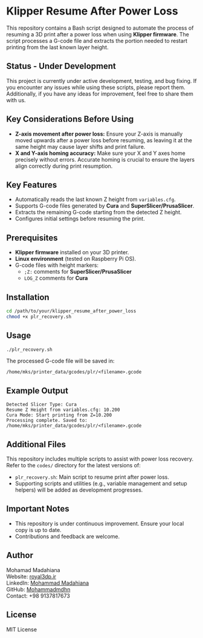 # Klipper Resume After Power Loss

This repository contains a Bash script designed to automate the process of resuming a 3D print after a power loss when using **Klipper firmware**. The script processes a G-code file and extracts the portion needed to restart printing from the last known layer height.

## Status - Under Development
This project is currently under active development, testing, and bug fixing. If you encounter any issues while using these scripts, please report them. Additionally, if you have any ideas for improvement, feel free to share them with us.

## Key Considerations Before Using
- **Z-axis movement after power loss:** Ensure your Z-axis is manually moved upwards after a power loss before resuming, as leaving it at the same height may cause layer shifts and print failure.
- **X and Y-axis homing accuracy:** Make sure your X and Y axes home precisely without errors. Accurate homing is crucial to ensure the layers align correctly during print resumption.

## Key Features
- Automatically reads the last known Z height from `variables.cfg`.
- Supports G-code files generated by **Cura** and **SuperSlicer/PrusaSlicer**.
- Extracts the remaining G-code starting from the detected Z height.
- Configures initial settings before resuming the print.

## Prerequisites
- **Klipper firmware** installed on your 3D printer.
- **Linux environment** (tested on Raspberry Pi OS).
- G-code files with height markers:
  - `;Z:` comments for **SuperSlicer/PrusaSlicer**
  - `LOG_Z` comments for **Cura**

## Installation
```bash
cd /path/to/your/klipper_resume_after_power_loss
chmod +x plr_recovery.sh
```

## Usage
```bash
./plr_recovery.sh
```
The processed G-code file will be saved in:
```
/home/mks/printer_data/gcodes/plr/<filename>.gcode
```

## Example Output
```
Detected Slicer Type: Cura
Resume Z Height from variables.cfg: 10.200
Cura Mode: Start printing from Z=10.200
Processing complete. Saved to: /home/mks/printer_data/gcodes/plr/<filename>.gcode
```

## Additional Files
This repository includes multiple scripts to assist with power loss recovery. Refer to the `codes/` directory for the latest versions of:
- `plr_recovery.sh`: Main script to resume print after power loss.
- Supporting scripts and utilities (e.g., variable management and setup helpers) will be added as development progresses.

## Important Notes
- This repository is under continuous improvement. Ensure your local copy is up to date.
- Contributions and feedback are welcome.

## Author
Mohamad Madahiana  
Website: [royal3dp.ir](https://royal3dp.ir)  
LinkedIn: [Mohammad Madahiana](https://www.linkedin.com/in/mohammad-madahian-5ab2b622a/)  
GitHub: [Mohammadmdhn](https://github.com/Mohammadmdhn)  
Contact: +98 9137817673

## License
MIT License

